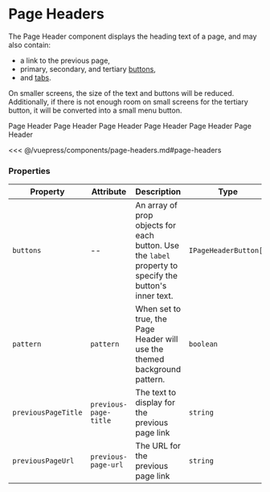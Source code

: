 # Page Headers

The Page Header component displays the heading text of a page, and may also contain:

- a link to the previous page,
- primary, secondary, and tertiary [buttons](/components/buttons.html),
- and [tabs](/components/tabs.html).

On smaller screens, the size of the text and buttons will be reduced. Additionally, if there is not enough room on small screens for the tertiary button, it will be converted into a small menu button.

<!-- #region page-headers -->
<section class="mds">
  <div class="mt-20 space-y-20 -mx-32 md:-ml-32">
    <mx-page-header pattern class="shadow-2">Page Header</mx-page-header>
    <mx-page-header
      previous-page-url="#"
      previous-page-title="Home"
      class="shadow-2"
    >
      Page Header
    </mx-page-header>
    <mx-page-header
      :buttons.prop="[
        { label: 'Primary', onClick: clickHandlerGoesHere },
        { label: 'Secondary', onClick: clickHandlerGoesHere },
      ]"
      pattern
      previous-page-url="#"
      previous-page-title="Home"
      class="shadow-2"
    >
      Page Header
    </mx-page-header>
    <mx-page-header
      class="shadow-2"
      :buttons.prop="[{ label: 'Primary', onClick: clickHandlerGoesHere }]"
    >
      Page Header
    </mx-page-header>
    <mx-page-header
      pattern
      previous-page-url="#"
      previous-page-title="Home"
      class="shadow-2"
      :buttons.prop="[
        { label: 'Primary', onClick: clickHandlerGoesHere },
        { label: 'Secondary', onClick: clickHandlerGoesHere },
        { label: 'Tertiary', onClick: clickHandlerGoesHere },
      ]"
    >
      Page Header
      <mx-tabs
        slot="tabs"
        :tabs.prop="[
          { label: 'Tab 1' },
          { label: 'Tab 2' },
          { label: 'Tab 3' },
        ]"
        :value="activeTab"
        @mxChange="e => activeTab = e.detail"
      />
    </mx-page-header>
    <mx-page-header
      class="shadow-2"
      :buttons.prop="[
        { label: 'Primary', onClick: clickHandlerGoesHere },
        { label: 'Secondary', onClick: clickHandlerGoesHere },
      ]"
    >
      Page Header
      <mx-tabs
        slot="tabs"
        fill
        :tabs.prop="[
          { label: 'Tab 1' },
          { label: 'Tab 2' },
          { label: 'Tab 3' },
        ]"
        :value="activeTab"
        @mxChange="e => activeTab = e.detail"
      />
    </mx-page-header>
  </div>
</section>
<!-- #endregion page-headers -->

<<< @/vuepress/components/page-headers.md#page-headers

### Properties

| Property            | Attribute             | Description                                                                                            | Type                  | Default  |
| ------------------- | --------------------- | ------------------------------------------------------------------------------------------------------ | --------------------- | -------- |
| `buttons`           | --                    | An array of prop objects for each button. Use the `label` property to specify the button's inner text. | `IPageHeaderButton[]` | `[]`     |
| `pattern`           | `pattern`             | When set to true, the Page Header will use the themed background pattern.                              | `boolean`             | `false`  |
| `previousPageTitle` | `previous-page-title` | The text to display for the previous page link                                                         | `string`              | `'Back'` |
| `previousPageUrl`   | `previous-page-url`   | The URL for the previous page link                                                                     | `string`              | `''`     |

<script>
export default {
  data() {
    return {
      activeTab: 0
    }
  },
  methods: {
    clickHandlerGoesHere() {
      console.log('Button clicked!')
    }
  }
}
</script>
